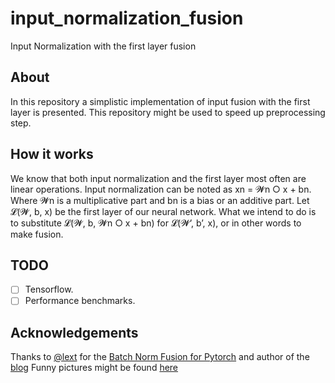 # input_normalization_fusion
Input Normalization with the first layer fusion

## About 

In this repository a simplistic implementation of input fusion with the first layer is presented. 
This repository might be used to speed up preprocessing step.

## How it works

We know that both input normalization and the first layer most often are linear operations. Input normalization can be noted as xn = 𝓦n ○ x + bn. Where 𝓦n is a multiplicative part and bn is a bias or an additive part.
Let 𝓛(𝓦, b, x) be the first layer of our neural network. What we intend to do is to substitute 𝓛(𝓦, b, 𝓦n ○ x + bn) for 𝓛(𝓦’, b’, x), or in other words to make fusion.

## TODO

- [ ] Tensorflow.
- [ ] Performance benchmarks.

## Acknowledgements

Thanks to [@lext](https://github.com/lext) for the [Batch Norm Fusion for Pytorch](https://github.com/MIPT-Oulu/pytorch_bn_fusion) and author of the [blog](https://tehnokv.com/posts/fusing-batchnorm-and-conv/)
Funny pictures might be found [here](https://medium.com/@mikhailkin/accelerating-nns-for-free-getting-rid-of-ridiculous-input-normalization-before-feeding-your-nns-ced759c1ec58)
